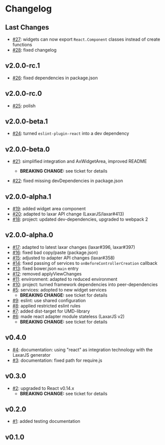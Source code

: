 # Changelog

## Last Changes

- [#27](https://github.com/LaxarJS/laxar-react-adapter/issues/27): widgets can now export `React.Component` classes instead of create functions
- [#28](https://github.com/LaxarJS/laxar-react-adapter/issues/28): fixed changelog


## v2.0.0-rc.1

- [#26](https://github.com/LaxarJS/laxar-react-adapter/issues/26): fixed dependencies in package.json


## v2.0.0-rc.0

- [#25](https://github.com/LaxarJS/laxar-react-adapter/issues/25): polish


## v2.0.0-beta.1

- [#24](https://github.com/LaxarJS/laxar-react-adapter/issues/24): turned `eslint-plugin-react` into a dev dependency


## v2.0.0-beta.0

- [#21](https://github.com/LaxarJS/laxar-react-adapter/issues/21): simplified integration and AxWidgetArea, improved README
   + **BREAKING CHANGE:** see ticket for details

- [#22](https://github.com/LaxarJS/laxar-react-adapter/issues/22): fixed missing devDependencies in package.json


## v2.0.0-alpha.1

- [#19](https://github.com/LaxarJS/laxar-react-adapter/issues/19): added widget area component
- [#20](https://github.com/LaxarJS/laxar-react-adapter/issues/20): adapted to laxar API change (LaxarJS/laxar#413)
- [#18](https://github.com/LaxarJS/laxar-react-adapter/issues/18): project: updated dev-dependencies, upgraded to webpack 2


## v2.0.0-alpha.0

- [#17](https://github.com/LaxarJS/laxar-react-adapter/issues/17): adapted to latest laxar changes (laxar#396, laxar#397)
- [#16](https://github.com/LaxarJS/laxar-react-adapter/issues/16): fixed bad copy/paste (package.json)
- [#15](https://github.com/LaxarJS/laxar-react-adapter/issues/15): adjusted to adapter API changes (laxar#358)
- [#14](https://github.com/LaxarJS/laxar-react-adapter/issues/14): fixed passing of services to `onBeforeControllerCreation` callback
- [#13](https://github.com/LaxarJS/laxar-react-adapter/issues/13): fixed bower.json `main` entry
- [#12](https://github.com/LaxarJS/laxar-react-adapter/issues/12): removed applyViewChanges
- [#11](https://github.com/LaxarJS/laxar-react-adapter/issues/11): environment: adapted to reduced environment
- [#10](https://github.com/LaxarJS/laxar-react-adapter/issues/10): project: turned framework dependencies into peer-dependencies
- [#5](https://github.com/LaxarJS/laxar-react-adapter/issues/5): services: adopted to new widget services
   + **BREAKING CHANGE:** see ticket for details
- [#9](https://github.com/LaxarJS/laxar-react-adapter/issues/9): eslint: use shared configuration
- [#8](https://github.com/LaxarJS/laxar-react-adapter/issues/8): applied restricted eslint rules
- [#7](https://github.com/LaxarJS/laxar-react-adapter/issues/6): added dist-target for UMD-library
- [#6](https://github.com/LaxarJS/laxar-react-adapter/issues/6): made react adapter module stateless (LaxarJS v2)
   + **BREAKING CHANGE:** see ticket for details


## v0.4.0

- [#4](https://github.com/LaxarJS/laxar-react-adapter/issues/4): documentation: using "react" as integration technology with the LaxarJS generator
- [#3](https://github.com/LaxarJS/laxar-react-adapter/issues/3): documentation: fixed path for require.js


## v0.3.0

- [#2](https://github.com/LaxarJS/laxar-react-adapter/issues/2): upgraded to React v0.14.x
    + **BREAKING CHANGE:** see ticket for details


## v0.2.0

- [#1](https://github.com/LaxarJS/laxar-react-adapter/issues/1): added testing documentation


## v0.1.0
